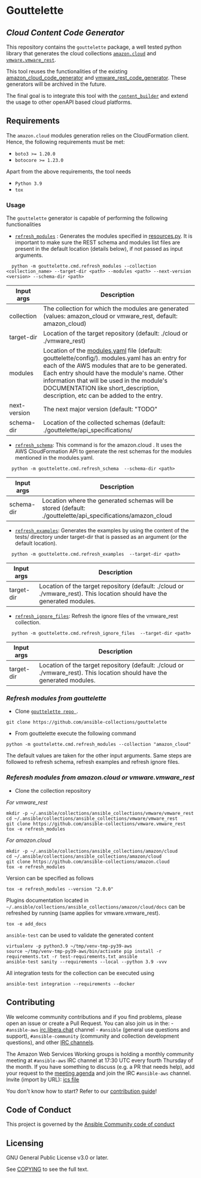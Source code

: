 # Gouttelette
## _Cloud Content Code Generator_

This repository contains the `gouttelette` package, a well tested python library that generates the cloud collections [``amazon.cloud``](https://github.com/ansible-collections/amazon.cloud) and [``vmware.vmware_rest``](https://github.com/ansible-collections/vmware.vmware_rest).

This tool reuses the functionalities of the existing [amazon_cloud_code_generator](https://github.com/ansible-collections/amazon_cloud_code_generator) and [vmware_rest_code_generator](https://github.com/ansible-collections/vmware_rest_code_generator). These generators will be archived in the future.

The final goal is to integrate this tool with the [``content_builder``](https://github.com/ansible-community/ansible.content_builder)
and extend the usage to other openAPI based cloud platforms.

## Requirements

The `amazon.cloud` modules generation relies on the CloudFormation client. Hence, the following requirements must be met:
- `boto3 >= 1.20.0`
- `botocore >= 1.23.0`

Apart from the above requirements, the tool needs

- `Python 3.9`
- `tox`

### Usage

The ``gouttelette`` generator is capable of performing the following functionalities

- [`refresh_modules`](https://github.com/ansible-collections/gouttelette/blob/main/gouttelette/cmd/refresh_modules.py) : Generates the modules specified in [resources.py](https://github.com/ansible-collections/gouttelette/blob/main/gouttelette/cmd/resources.py). It is important to make sure the REST schema and modules list files are present in the default location (details below), if not passed as input arguments.
```
  python -m gouttelette.cmd.refresh_modules --collection <collection_name> --target-dir <path> --modules <path> --next-version <version> --schema-dir <path>
```

| Input args | Description  |
| ------ | ------ |
| collection | The collection for which the modules are generated (values: amazon_cloud or vmware_rest, default: amazon_cloud) |
| target-dir | Location of the target repository (default: ./cloud or ./vmware_rest) |
| modules | Location of the [modules.yaml](https://github.com/ansible-collections/gouttelette/blob/main/gouttelette/config/amazon_cloud/modules.yaml) file (default: gouttelette/config/<collection>). modules.yaml has an entry for each of the AWS modules that are to be generated. Each entry should have the module's name. Other information that will be used in the module's DOCUMENTATION like short_description, description, etc can be added to the entry.|
| next-version | The next major version (default: "TODO" |
| schema-dir | Location of the collected schemas (default: ./gouttelette/api_specifications/<collection> |

- [`refresh_schema`](https://github.com/ansible-collections/gouttelette/blob/main/gouttelette/cmd/refresh_schema.py): This command is for the amazon.cloud . It uses the AWS CloudFormation API to generate the rest schemas for the modules mentioned in the modules.yaml.
```
  python -m gouttelette.cmd.refresh_schema  --schema-dir <path>
```
| Input args | Description  |
| ------ | ------ |
| schema-dir | Location where the generated schemas will be stored (default: ./gouttelette/api_specifications/amazon_cloud |

- [`refresh_examples`](https://github.com/ansible-collections/gouttelette/blob/main/gouttelette/cmd/refresh_examples.py): Generates the examples by using the content of the tests/ directory under target-dir that is passed as an argument (or the default location).
```
  python -m gouttelette.cmd.refresh_examples  --target-dir <path>
```
| Input args | Description  |
| ------ | ------ |
| target-dir | Location of the target repository (default: ./cloud or ./vmware_rest). This location should have the generated modules. |

- [`refresh_ignore_files`](https://github.com/ansible-collections/gouttelette/blob/main/gouttelette/cmd/refresh_ignore_files.py): Refresh the ignore files of the vmware_rest collection.
```
  python -m gouttelette.cmd.refresh_ignore_files  --target-dir <path>
```
| Input args | Description  |
| ------ | ------ |
| target-dir | Location of the target repository (default: ./cloud or ./vmware_rest). This location should have the generated modules. |

### _Refresh modules from gouttelette_

- Clone [``gouttelette repo ``](https://github.com/ansible-collections/gouttelette/blob/main/gouttelette).

```
git clone https://github.com/ansible-collections/gouttelette
```

- From gouttelette execute the following command

```
python -m gouttelette.cmd.refresh_modules --collection "amazon_cloud"
```

The default values are taken for the other input arguments.
Same steps are followed to refresh schema, refresh examples and refresh ignore files.

### _Referesh modules from amazon.cloud or vmware.vmware_rest_

- Clone the collection repository

_For vmware_rest_

```
mkdir -p ~/.ansible/collections/ansible_collections/vmware/vmware_rest
cd ~/.ansible/collections/ansible_collections/vmware/vmware_rest
git clone https://github.com/ansible-collections/vmware.vmware_rest
tox -e refresh_modules
```

_For amazon.cloud_
```
mkdir -p ~/.ansible/collections/ansible_collections/amazon/cloud
cd ~/.ansible/collections/ansible_collections/amazon/cloud
git clone https://github.com/ansible-collections/amazon.cloud
tox -e refresh_modules
```

Version can be specified as follows

```
tox -e refresh_modules --version "2.0.0"
```

Plugins documentation located in `~/.ansible/collections/ansible_collections/amazon/cloud/docs` can be refreshed by running (same applies for vmware.vmware_rest).

```tox -e add_docs```

`ansible-test` can be used to validate the generated content

```
virtualenv -p python3.9 ~/tmp/venv-tmp-py39-aws
source ~/tmp/venv-tmp-py39-aws/bin/activate pip install -r requirements.txt -r test-requirements.txt ansible
ansible-test sanity --requirements --local --python 3.9 -vvv
```

All integration tests for the collection can be executed using

```
ansible-test integration --requirements --docker

```

## Contributing

We welcome community contributions and if you find problems, please open an issue or create a Pull Request. You can also join us in the:
    - `#ansible-aws` [irc.libera.chat](https://libera.chat/) channel
    - `#ansible` (general use questions and support), `#ansible-community` (community and collection development questions), and other [IRC channels](https://docs.ansible.com/ansible/devel/community/communication.html#irc-channels).

The Amazon Web Services Working groups is holding a monthly community meeting at `#ansible-aws` IRC channel at 17:30 UTC every fourth Thursday of the month. If you have something to discuss (e.g. a PR that needs help), add your request to the [meeting agenda](https://github.com/ansible/community/issues/654) and join the IRC `#ansible-aws` channel. Invite (import by URL): [ics file](https://raw.githubusercontent.com/ansible/community/main/meetings/ical/aws.ics)

You don't know how to start? Refer to our [contribution guide](CONTRIBUTING.md)!

## Code of Conduct

This project is governed by the [Ansible Community code of conduct](https://docs.ansible.com/ansible/latest/community/code_of_conduct.html)

## Licensing

GNU General Public License v3.0 or later.

See [COPYING](https://www.gnu.org/licenses/gpl-3.0.txt) to see the full text.
